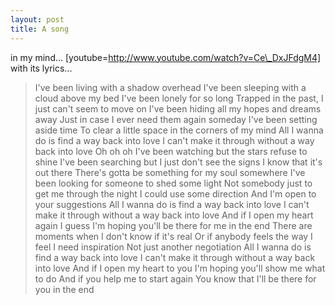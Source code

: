 ```yaml
---
layout: post
title: A song
---
```


in my mind... [youtube=http://www.youtube.com/watch?v=Ce\_DxJFdgM4] with its lyrics...

> I've been living with a shadow overhead I've been sleeping with a cloud above my bed I've been lonely for so long Trapped in the past, I just can't seem to move on I've been hiding all my hopes and dreams away Just in case I ever need them again someday I've been setting aside time To clear a little space in the corners of my mind All I wanna do is find a way back into love I can't make it through without a way back into love Oh oh oh I've been watching but the stars refuse to shine I've been searching but I just don't see the signs I know that it's out there There's gotta be something for my soul somewhere I've been looking for someone to shed some light Not somebody just to get me through the night I could use some direction And I'm open to your suggestions All I wanna do is find a way back into love I can't make it through without a way back into love And if I open my heart again I guess I'm hoping you'll be there for me in the end There are moments when I don't know if it's real Or if anybody feels the way I feel I need inspiration Not just another negotiation All I wanna do is find a way back into love I can't make it through without a way back into love And if I open my heart to you I'm hoping you'll show me what to do And if you help me to start again You know that I'll be there for you in the end
